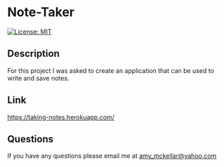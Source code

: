 # Note-Taker

[![License: MIT](https://img.shields.io/badge/License-MIT-yellow.svg)](https://opensource.org/licenses/MIT)

## Description

For this project I was asked to create an application that can be used to write and save notes. 

## Link
https://taking-notes.herokuapp.com/



## Questions

If you have any questions please email me at amy_mckellar@yahoo.com 


